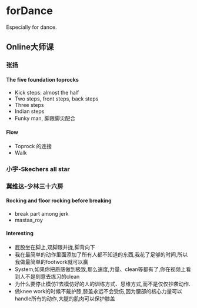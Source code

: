 # forDance
Especially for dance.

## Online大师课

### 张扬

#### The five foundation toprocks
- Kick steps: almost the half
- Two steps, front steps, back steps
- Three steps
- Indian steps
- Funky man, 脚跟脚尖配合

#### Flow
- Toprock 的连接
- Walk

### 小宇-Skechers all star

### 冀维达-少林三十六房

#### Rocking and floor rocking before breaking
- break part among jerk
- mastaa_roy

#### Interesting
- 屁股坐在脚上,双脚跟并拢,脚背向下
- 我在最简单的动作里面添加了所有人都不知道的东西,我花了足够的时间,所以我做最简单的footwork就可以赢
- System,如果你把质感做到极致,那么速度,力量、clean等都有了,你在视频上看到人不是刻意去练习的clean
- 为什么要停止模仿?去模仿好的人的训练方式、思维方式,而不是仅仅抄袭动作.
- 做knee work的时候不戴护膝,膝盖永远不会受伤,因为腰部的核心力量可以handle所有的动作,大腿的肌肉可以保护膝盖
